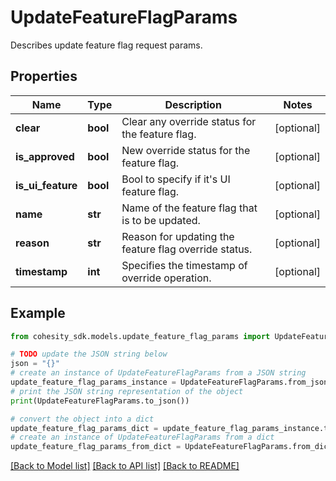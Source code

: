# UpdateFeatureFlagParams

Describes update feature flag request params.

## Properties

Name | Type | Description | Notes
------------ | ------------- | ------------- | -------------
**clear** | **bool** | Clear any override status for the feature flag. | [optional] 
**is_approved** | **bool** | New override status for the feature flag. | [optional] 
**is_ui_feature** | **bool** | Bool to specify if it&#39;s UI feature flag. | [optional] 
**name** | **str** | Name of the feature flag that is to be updated. | [optional] 
**reason** | **str** | Reason for updating the feature flag override status. | [optional] 
**timestamp** | **int** | Specifies the timestamp of override operation. | [optional] 

## Example

```python
from cohesity_sdk.models.update_feature_flag_params import UpdateFeatureFlagParams

# TODO update the JSON string below
json = "{}"
# create an instance of UpdateFeatureFlagParams from a JSON string
update_feature_flag_params_instance = UpdateFeatureFlagParams.from_json(json)
# print the JSON string representation of the object
print(UpdateFeatureFlagParams.to_json())

# convert the object into a dict
update_feature_flag_params_dict = update_feature_flag_params_instance.to_dict()
# create an instance of UpdateFeatureFlagParams from a dict
update_feature_flag_params_from_dict = UpdateFeatureFlagParams.from_dict(update_feature_flag_params_dict)
```
[[Back to Model list]](../README.md#documentation-for-models) [[Back to API list]](../README.md#documentation-for-api-endpoints) [[Back to README]](../README.md)


